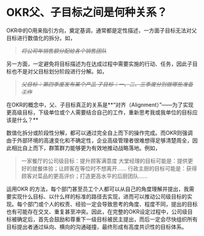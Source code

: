 # OKR父、子目标之间是何种关系？

OKR中的O用来指引方向，奠定基调，通常都是定性描述，一方面子目标无法对父目标进行数值化的拆分。如，

> *~~将公司年销售额分配给各个销售团队~~*

另一方面，一定避免将目标描述为在达成过程中需要实施的行动、任务，因此子目标也不是对父目标划分阶段进行分解。如，

> *~~父目标：第四季度发布某个产品
子目标：一、二、三季度分别做哪些准备工作~~*

在OKR的概念中，父、子目标真正的关系是**“对齐（Alignment）”——为了实现更高级目标，下级单位或个人需要结合自己的工作，重新思考我或我单位的目标应该是什么？**

数值化拆分或阶段性分解，都可以通过完全自上而下的操作完成。而OKR则强调由于外部环境的高速变化和不确定性，企业高级管理者很难想得足够清楚周全，因此相比自上而下，群策群力能够更为有效地推动战略落地。例如，

> 一家餐厅的公司级目标：提升顾客满意度
大堂经理的目标可能是：提供更好的就餐体验；让顾客在等位时不想离开……
行政主厨的目标可能是：获得顾客对菜品的更高评价；打造更高水平的后厨团队……

运用OKR 的方法，每个部门甚至员工个人都可以从自己的角度理解并提出，我需要实现什么目标、以什么样的标准的路径去实现，进而可以推动公司级目标的实现。每个部门或个人的权责、经验一定会导致思考的角度、程度不同，提出的目标也有可能存在交叉、重复甚至冲突。因此，在完整的OKR设定过程中，公司级目标被确定后，首先会鼓励和尊重下一级目标被民主提出，而后一定会尽快组织所有目标提出者通过纵向、横向的沟通碰撞，最终形成有高度共识性的目标体系。
